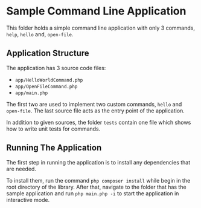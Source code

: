 # Sample Command Line Application

This folder holds a simple command line application with only 3 commands, `help`, `hello` and, `open-file`.

## Application Structure

The application has 3 source code files:
* `app/HelloWorldCommand.php`
* `app/OpenFileCommand.php`
* `app/main.php`


The first two are used to implement two custom commands, `hello` and `open-file`. The last source file acts as the entry point of the application.

In addition to given sources, the folder `tests` contain one file which shows how to write unit tests for commands.

## Running The Application

The first step in running the application is to install any dependencies that are needed. 

To install them, run the command `php composer install` while begin in the root directory of the library. 
After that, navigate to the folder that has the sample application and run `php main.php -i` to start the application in interactive mode.
